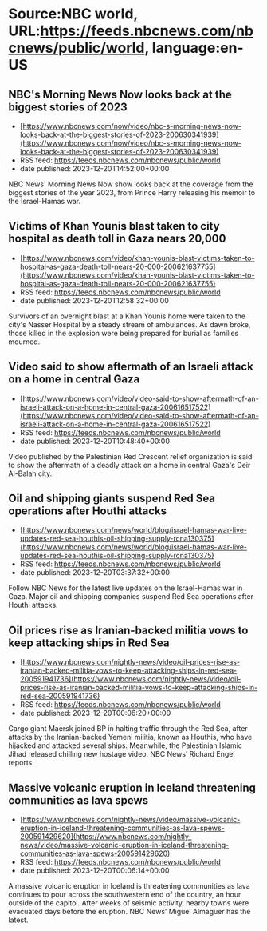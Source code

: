 # Source:NBC world, URL:https://feeds.nbcnews.com/nbcnews/public/world, language:en-US

## NBC's Morning News Now looks back at the biggest stories of 2023
 - [https://www.nbcnews.com/now/video/nbc-s-morning-news-now-looks-back-at-the-biggest-stories-of-2023-200630341939](https://www.nbcnews.com/now/video/nbc-s-morning-news-now-looks-back-at-the-biggest-stories-of-2023-200630341939)
 - RSS feed: https://feeds.nbcnews.com/nbcnews/public/world
 - date published: 2023-12-20T14:52:00+00:00

NBC News' Morning News Now show looks back at the coverage from the biggest stories of the year 2023, from Prince Harry releasing his memoir to the Israel-Hamas war.

## Victims of Khan Younis blast taken to city hospital as death toll in Gaza nears 20,000
 - [https://www.nbcnews.com/video/khan-younis-blast-victims-taken-to-hospital-as-gaza-death-toll-nears-20-000-200621637755](https://www.nbcnews.com/video/khan-younis-blast-victims-taken-to-hospital-as-gaza-death-toll-nears-20-000-200621637755)
 - RSS feed: https://feeds.nbcnews.com/nbcnews/public/world
 - date published: 2023-12-20T12:58:32+00:00

Survivors of an overnight blast at a Khan Younis home were taken to the city's Nasser Hospital by a steady stream of ambulances. As dawn broke, those killed in the explosion were being prepared for burial as families mourned.

## Video said to show aftermath of an Israeli attack on a home in central Gaza
 - [https://www.nbcnews.com/video/video-said-to-show-aftermath-of-an-israeli-attack-on-a-home-in-central-gaza-200616517522](https://www.nbcnews.com/video/video-said-to-show-aftermath-of-an-israeli-attack-on-a-home-in-central-gaza-200616517522)
 - RSS feed: https://feeds.nbcnews.com/nbcnews/public/world
 - date published: 2023-12-20T10:48:40+00:00

Video published by the Palestinian Red Crescent relief organization is said to show the aftermath of a deadly attack on a home in central Gaza's Deir Al-Balah city.

## Oil and shipping giants suspend Red Sea operations after Houthi attacks
 - [https://www.nbcnews.com/news/world/blog/israel-hamas-war-live-updates-red-sea-houthis-oil-shipping-supply-rcna130375](https://www.nbcnews.com/news/world/blog/israel-hamas-war-live-updates-red-sea-houthis-oil-shipping-supply-rcna130375)
 - RSS feed: https://feeds.nbcnews.com/nbcnews/public/world
 - date published: 2023-12-20T03:37:32+00:00

Follow NBC News for the latest live updates on the Israel-Hamas war in Gaza. Major oil and shipping companies suspend Red Sea operations after Houthi attacks.

## Oil prices rise as Iranian-backed militia vows to keep attacking ships in Red Sea
 - [https://www.nbcnews.com/nightly-news/video/oil-prices-rise-as-iranian-backed-militia-vows-to-keep-attacking-ships-in-red-sea-200591941736](https://www.nbcnews.com/nightly-news/video/oil-prices-rise-as-iranian-backed-militia-vows-to-keep-attacking-ships-in-red-sea-200591941736)
 - RSS feed: https://feeds.nbcnews.com/nbcnews/public/world
 - date published: 2023-12-20T00:06:20+00:00

Cargo giant Maersk joined BP in halting traffic through the Red Sea, after attacks by the Iranian-backed Yemeni militia, known as Houthis, who have hijacked and attacked several ships. Meanwhile, the Palestinian Islamic Jihad released chilling new hostage video. NBC News’ Richard Engel reports.

## Massive volcanic eruption in Iceland threatening communities as lava spews
 - [https://www.nbcnews.com/nightly-news/video/massive-volcanic-eruption-in-iceland-threatening-communities-as-lava-spews-200591429620](https://www.nbcnews.com/nightly-news/video/massive-volcanic-eruption-in-iceland-threatening-communities-as-lava-spews-200591429620)
 - RSS feed: https://feeds.nbcnews.com/nbcnews/public/world
 - date published: 2023-12-20T00:06:14+00:00

A massive volcanic eruption in Iceland is threatening communities as lava continues to pour across the southwestern end of the country, an hour outside of the capitol. After weeks of seismic activity, nearby towns were evacuated days before the eruption. NBC News’ Miguel Almaguer has the latest.

